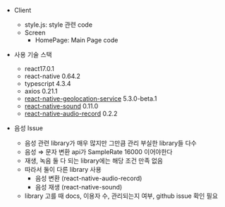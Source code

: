 - Client
  - style.js: style 관련 code
  - Screen
    - HomePage: Main Page code
- 사용 기술 스택
    - react17.0.1
    - react-native 0.64.2
    - typescript 4.3.4
    - axios 0.21.1
    - [react-native-geolocation-service](https://www.npmjs.com/package/react-native-geolocation-service) 5.3.0-beta.1
    - [react-native-sound](https://www.npmjs.com/package/react-native-sound) 0.11.0
    - [react-native-audio-record](https://www.npmjs.com/package/react-native-sound) 0.2.2
    
- 음성 Issue
    - 음성 관련 library가 매우 많지만 그만큼 관리 부실한 library들 다수
    - 음성 ⇒ 문자 변환 api가 SampleRate 16000 이어야한다
    - 재생, 녹음 둘 다 되는 library에는 해당 조건 만족 없음
    - 따라서 둘이 다른 library 사용
        - 음성 변환 (react-native-audio-record)
        - 음성 재생 (react-native-sound)
    - library 고를 때 docs, 이용자 수, 관리되는지 여부, github issue 확인 필요

